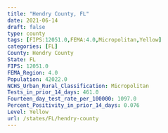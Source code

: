 ```yaml
---
title: "Hendry County, FL"
date: 2021-06-14
draft: false
type: county
tags: [FIPS:12051.0,FEMA:4.0,Micropolitan,Yellow]
categories: [FL]
County: Hendry County
State: FL
FIPS: 12051.0
FEMA_Region: 4.0
Population: 42022.0
NCHS_Urban_Rural_Classification: Micropolitan
Tests_in_prior_14_days: 461.0
Fourteen_day_test_rate_per_100000: 1097.0
Percent_Positivity_in_prior_14_days: 0.076
Level: Yellow
url: /states/FL/hendry-county
---
```




